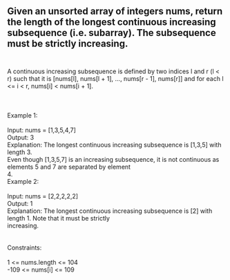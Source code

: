 ## Given an unsorted array of integers nums, return the length of the longest continuous increasing subsequence (i.e. subarray). The subsequence must be strictly increasing. <br> <br> 
A continuous increasing subsequence is defined by two indices l and r (l < r) such that it is [nums[l], nums[l + 1], ..., nums[r - 1], nums[r]] and for each l <= i < r, nums[i] < nums[i + 1]. <br> <br> <br> <br> 
Example 1: <br> <br> 
Input: nums = [1,3,5,4,7] <br> 
Output: 3 <br> 
Explanation: The longest continuous increasing subsequence is [1,3,5] with length 3. <br> 
Even though [1,3,5,7] is an increasing subsequence, it is not continuous as elements 5 and 7 are separated by element <br> 
4. <br> 
Example 2: <br> <br> 
Input: nums = [2,2,2,2,2] <br> 
Output: 1 <br> 
Explanation: The longest continuous increasing subsequence is [2] with length 1. Note that it must be strictly <br> 
increasing. <br> <br> <br> 
Constraints: <br> <br> 
1 <= nums.length <= 104 <br> 
-109 <= nums[i] <= 109 <br> 

